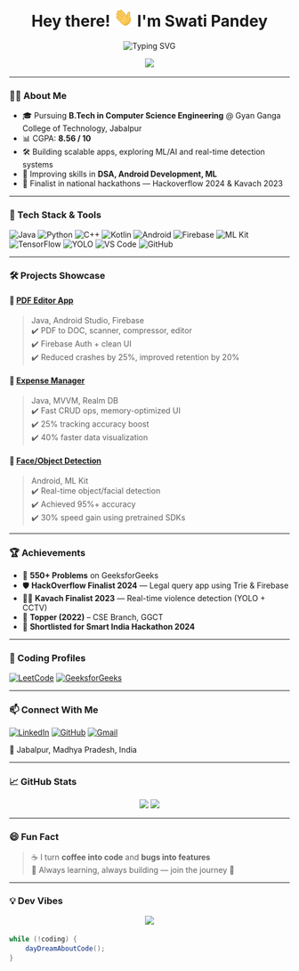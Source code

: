 <h1 align="center">
  Hey there! <img src="https://raw.githubusercontent.com/ABSphreak/ABSphreak/master/gifs/Hi.gif" width="35px"> I'm Swati Pandey
</h1>

<p align="center">
 <img src="https://readme-typing-svg.demolab.com?font=Fira+Code&size=24&duration=3000&pause=1000&center=true&vCenter=true&width=500&lines=Android+Developer;AI%2FML+Enthusiast;Hackathon+Finalist;Tech+Explorer+%26+Problem+Solver" alt="Typing SVG" />
</h1>

<p align="center">
  <img src="https://media.giphy.com/media/qgQUggAC3Pfv687qPC/giphy.gif" width="200"/>
</p>

---

### 👩‍💻 About Me

- 🎓 Pursuing **B.Tech in Computer Science Engineering** @ Gyan Ganga College of Technology, Jabalpur  
- 📊 CGPA: **8.56 / 10**
- 🛠️ Building scalable apps, exploring ML/AI and real-time detection systems  
- 🌱 Improving skills in **DSA, Android Development, ML** 
- 🥇 Finalist in national hackathons — Hackoverflow 2024 & Kavach 2023  

---

### 🚀 Tech Stack & Tools

![Java](https://img.shields.io/badge/Java-%23ED8B00.svg?style=for-the-badge&logo=java&logoColor=white)
![Python](https://img.shields.io/badge/Python-3670A0?style=for-the-badge&logo=python&logoColor=ffdd54)
![C++](https://img.shields.io/badge/C++-00599C?style=for-the-badge&logo=c%2B%2B&logoColor=white)
![Kotlin](https://img.shields.io/badge/Kotlin-0095D5?style=for-the-badge&logo=kotlin&logoColor=white)
![Android](https://img.shields.io/badge/AndroidStudio-3DDC84?style=for-the-badge&logo=androidstudio&logoColor=white)
![Firebase](https://img.shields.io/badge/Firebase-ffca28?style=for-the-badge&logo=firebase&logoColor=black)
![ML Kit](https://img.shields.io/badge/MLKit-grey?style=for-the-badge&logo=google&logoColor=white)
![TensorFlow](https://img.shields.io/badge/TensorFlow-FF6F00?style=for-the-badge&logo=tensorflow&logoColor=white)
![YOLO](https://img.shields.io/badge/YOLOv8+-black?style=for-the-badge&logo=opencv&logoColor=white)
![VS Code](https://img.shields.io/badge/VSCode-007ACC?style=for-the-badge&logo=visual-studio-code&logoColor=white)
![GitHub](https://img.shields.io/badge/GitHub-181717?style=for-the-badge&logo=github&logoColor=white)

---

### 🛠️ Projects Showcase

#### 📄 [PDF Editor App](https://github.com/swati)
> Java, Android Studio, Firebase  
✔️ PDF to DOC, scanner, compressor, editor  
✔️ Firebase Auth + clean UI  
✔️ Reduced crashes by 25%, improved retention by 20%  

#### 💸 [Expense Manager](https://github.com/swati)
> Java, MVVM, Realm DB  
✔️ Fast CRUD ops, memory-optimized UI  
✔️ 25% tracking accuracy boost  
✔️ 40% faster data visualization  

#### 🧠 [Face/Object Detection](https://github.com/swati)
> Android, ML Kit  
✔️ Real-time object/facial detection  
✔️ Achieved 95%+ accuracy  
✔️ 30% speed gain using pretrained SDKs  

---

### 🏆 Achievements

- 🧠 **550+ Problems** on GeeksforGeeks  
- 🛡️ **HackOverflow Finalist 2024** — Legal query app using Trie & Firebase  
- 🕵️‍♂️ **Kavach Finalist 2023** — Real-time violence detection (YOLO + CCTV)  
- 🥇 **Topper (2022)** – CSE Branch, GGCT  
- 🚀 **Shortlisted for Smart India Hackathon 2024**  

---

### 🔗 Coding Profiles

[![LeetCode](https://img.shields.io/badge/LeetCode-FFA116?style=flat-square&logo=leetcode&logoColor=black)](https://leetcode.com/u/swatipandey_62/)
[![GeeksforGeeks](https://img.shields.io/badge/GeeksforGeeks-darkgreen?style=flat-square&logo=geeksforgeeks&logoColor=white)](https://www.geeksforgeeks.org/user/swatipandktjl/)

---

### 📫 Connect With Me

[![LinkedIn](https://img.shields.io/badge/LinkedIn-blue?style=for-the-badge&logo=linkedin)](https://www.linkedin.com/in/swati-pandey-a0248a239/)
[![GitHub](https://img.shields.io/badge/GitHub-000?style=for-the-badge&logo=github)](https://github.com/gr8swati)
[![Gmail](https://img.shields.io/badge/Gmail-red?style=for-the-badge&logo=gmail)](mailto:swati35326@gmail.com)

📍 Jabalpur, Madhya Pradesh, India

---

### 📈 GitHub Stats

<p align="center">
  <img width="48%" src="https://github-readme-stats.vercel.app/api?username=gr8swati&show_icons=true&theme=radical&hide_border=true" />
  <img width="48%" src="https://github-readme-streak-stats.herokuapp.com/?user=gr8swati&theme=radical&hide_border=true" />
</p>

---

### 😄 Fun Fact

> ☕ I turn **coffee into code** and **bugs into features**  
> 🧩 Always learning, always building — join the journey 🚀

---

### 💡 Dev Vibes

<p align="center">
  <img src="https://readme-typing-svg.demolab.com?font=Fira+Code&pause=1000&width=435&lines=Always+debugging...;Always+learning...;Always+building...;Connect+with+me+%F0%9F%91%87" />
</p>

```java
while (!coding) {
    dayDreamAboutCode();
}
